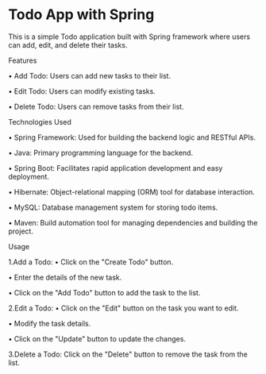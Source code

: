 <h1>Todo App with Spring</h1>

<p>This is a simple Todo application built with Spring framework where users can add, edit, and delete their tasks.</p>

Features

• Add Todo: Users can add new tasks to their list.

• Edit Todo: Users can modify existing tasks.

• Delete Todo: Users can remove tasks from their list.

Technologies Used

• Spring Framework: Used for building the backend logic and RESTful APIs.

• Java: Primary programming language for the backend.

• Spring Boot: Facilitates rapid application development and easy deployment.

• Hibernate: Object-relational mapping (ORM) tool for database interaction.

• MySQL: Database management system for storing todo items.

• Maven: Build automation tool for managing dependencies and building the project.

Usage

1.Add a Todo:
• Click on the "Create Todo" button.

• Enter the details of the new task.

• Click on the "Add Todo" button to add the task to the list.

2.Edit a Todo:
• Click on the "Edit" button on the task you want to edit.

• Modify the task details.

• Click on the "Update" button to update the changes.

3.Delete a Todo:
Click on the "Delete" button to remove the task from the list.
